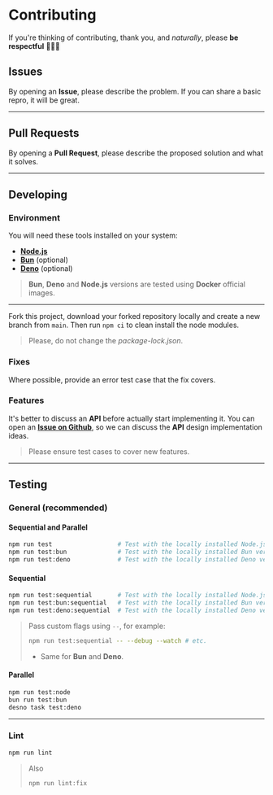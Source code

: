 # Contributing

If you're thinking of contributing, thank you, and _naturally_, please **be respectful** 🙋🏻‍♂️

## Issues

By opening an **Issue**, please describe the problem. If you can share a basic repro, it will be great.

---

## Pull Requests

By opening a **Pull Request**, please describe the proposed solution and what it solves.

---

## Developing

### Environment

You will need these tools installed on your system:

- [**Node.js**](https://nodejs.org/en/download/package-manager)
- [**Bun**](https://bun.sh/docs/installation) (optional)
- [**Deno**](https://docs.deno.com/runtime/manual/getting_started/installation) (optional)

> **Bun**, **Deno** and **Node.js** versions are tested using **Docker** official images.

---

Fork this project, download your forked repository locally and create a new branch from `main`.
Then run `npm ci` to clean install the node modules.

> Please, do not change the _package-lock.json_.

### Fixes

Where possible, provide an error test case that the fix covers.

### Features

It's better to discuss an **API** before actually start implementing it. You can open an [**Issue on Github**](https://github.com/wellwelwel/json-c/issues/new), so we can discuss the **API** design implementation ideas.

> Please ensure test cases to cover new features.

---

## Testing

### General (recommended)

#### Sequential and Parallel

```sh
npm run test                  # Test with the locally installed Node.js version
npm run test:bun              # Test with the locally installed Bun version
npm run test:deno             # Test with the locally installed Deno version
```

#### Sequential

```sh
npm run test:sequential       # Test with the locally installed Node.js version
npm run test:bun:sequential   # Test with the locally installed Bun version
npm run test:deno:sequential  # Test with the locally installed Deno version
```

> Pass custom flags using `--`, for example:
>
> ```sh
> npm run test:sequential -- --debug --watch # etc.
> ```
>
> - Same for **Bun** and **Deno**.

#### Parallel

```sh
npm run test:node
bun run test:bun
desno task test:deno
```

---

### Lint

```sh
npm run lint
```

> Also
>
> ```sh
> npm run lint:fix
> ```
